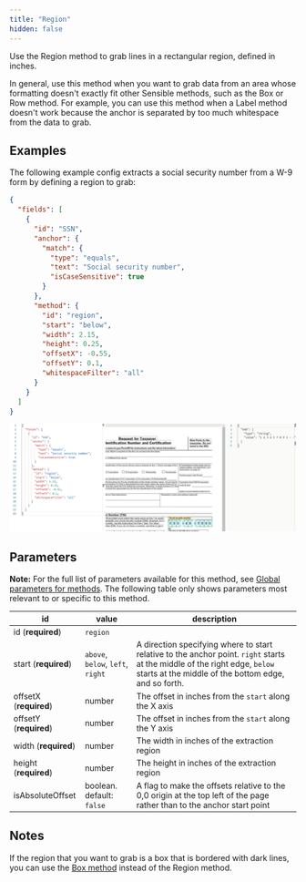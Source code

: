 ```yaml
---
title: "Region"
hidden: false
---
```

Use the Region method to grab lines in a rectangular region, defined in inches. 

In general, use this method when you want to grab data from an area whose formatting doesn't exactly fit other Sensible methods, such as the Box or Row method. For example, you can use this method when a Label method doesn't work because the anchor is separated by too much whitespace from the data to grab.

Examples
-----

The following example config extracts a social security number from a W-9 form by defining a region to grab:

```json
{
  "fields": [
    {
      "id": "SSN",
      "anchor": {
        "match": {
          "type": "equals",
          "text": "Social security number",
          "isCaseSensitive": true
        }
      },
      "method": {
        "id": "region",
        "start": "below",
        "width": 2.15,
        "height": 0.25,
        "offsetX": -0.55,
        "offsetY": 0.1,
        "whitespaceFilter": "all"
      }
    }
  ]
}
```



![](https://raw.githubusercontent.com/sensible-hq/sensible-docs/main/readme-sync/assets/images/v0/region_ssn.png)

Parameters
----

**Note:** For the full list of parameters available for this method, see [Global parameters for methods](doc:method-object#section-global-parameters-for-methods). The following table only shows parameters most relevant to or specific to this method.

| id                     | value                             | description                                                  |
| ---------------------- | --------------------------------- | ------------------------------------------------------------ |
| id (**required**)      | `region`                          |                                                              |
| start (**required**)   | `above`, `below`, `left`, `right` | A direction specifying where to start relative to the anchor point. `right` starts at the middle of the right edge, `below` starts at the middle of the bottom edge, and so forth. |
| offsetX (**required**) | number                            | The offset in inches from the `start` along the X axis       |
| offsetY (**required**) | number                            | The offset in inches from the `start` along the Y axis       |
| width (**required**)   | number                            | The width in inches of the extraction region                 |
| height (**required**)  | number                            | The height in inches of the extraction region                |
| isAbsoluteOffset       | boolean. default: `false`         | A flag to make the offsets relative to the 0,0 origin at the top left of the page rather than to the anchor start point |

Notes
----

If the region that you want to grab is a box that is bordered with dark lines, you can use the [Box method](doc:box) instead of the Region method.